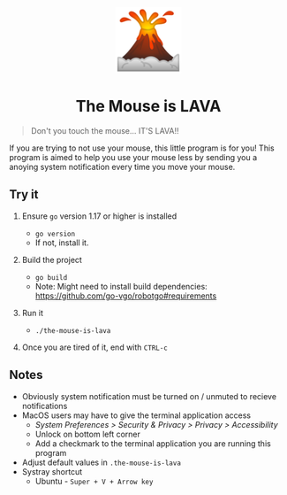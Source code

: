 <p align="center">
  <img width="120" alt="portfolio_view" src="https://raw.githubusercontent.com/ismet55555/the-mouse-is-lava/main/assets/volcano.png">
</p>

<h1 align="center">The Mouse is LAVA</h1>

> Don't you touch the mouse... IT'S LAVA!!

If you are trying to not use your mouse, this little program is for you! This program is aimed to help you use your mouse less by sending you a anoying system notification every time you move your mouse.

## Try it

1. Ensure `go` version 1.17 or higher is installed
    - `go version`
    - If not, install it.

2. Build the project
    - `go build`
    - Note: Might need to install build dependencies: https://github.com/go-vgo/robotgo#requirements

3. Run it
    - `./the-mouse-is-lava`

4. Once you are tired of it, end with `CTRL-c`


## Notes

- Obviously system notification must be turned on / unmuted to recieve notifications
- MacOS users may have to give the terminal application access
    - *System Preferences > Security & Privacy > Privacy > Accessibility*
    - Unlock on bottom left corner
    - Add a checkmark to the terminal application you are running this program
- Adjust default values in `.the-mouse-is-lava`
- Systray shortcut
    - Ubuntu - `Super + V + Arrow key`

